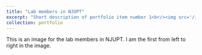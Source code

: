 ```yaml
---
title: "Lab members in NJUPT"
excerpt: "Short description of portfolio item number 1<br/><img src='/images/lab.jpg'>"
collection: portfolio
---
```


This is an image for the lab members in NJUPT. I am the first from left to right in the image. 
